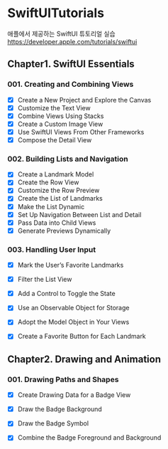 # SwiftUITutorials
애플에서 제공하는 SwiftUI 튜토리얼 실습
https://developer.apple.com/tutorials/swiftui

## Chapter1. SwiftUI Essentials
### 001. Creating and Combining Views
- [x] Create a New Project and Explore the Canvas
- [x] Customize the Text View
- [x] Combine Views Using Stacks
- [x] Create a Custom Image View
- [x] Use SwiftUI Views From Other Frameworks
- [x] Compose the Detail View

### 002. Building Lists and Navigation
- [x] Create a Landmark Model
- [x] Create the Row View
- [x] Customize the Row Preview
- [x] Create the List of Landmarks
- [x] Make the List Dynamic
- [x] Set Up Navigation Between List and Detail
- [x] Pass Data into Child Views
- [x] Generate Previews Dynamically

### 003. Handling User Input
- [x] Mark the User’s Favorite Landmarks
- [x] Filter the List View
- [x] Add a Control to Toggle the State
- [x] Use an Observable Object for Storage
- [x] Adopt the Model Object in Your Views
- [x] Create a Favorite Button for Each Landmark


## Chapter2. Drawing and Animation
### 001. Drawing Paths and Shapes
- [x] Create Drawing Data for a Badge View
- [x] Draw the Badge Background
- [x] Draw the Badge Symbol
- [x] Combine the Badge Foreground and Background


